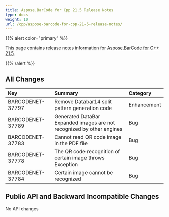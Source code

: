 ```yaml
---
title: Aspose.BarCode for Cpp 21.5 Release Notes
type: docs
weight: 10
url: /cpp/aspose-barcode-for-cpp-21-5-release-notes/
---
```


{{% alert color="primary" %}} 

This page contains release notes information for [Aspose.BarCode for C++ 21.5](https://downloads.aspose.com/barcode/cpp/new-releases/aspose.barcode-for-c---21.5/).

{{% /alert %}} 
## **All Changes**

|**Key**|**Summary**|**Category**|
| :- | :- | :- |
|BARCODENET-37797|Remove Databar14 split pattern generation code|Enhancement|
|BARCODENET-37789|Generated DataBar Expanded images are not recognized by other engines|Bug|
|BARCODENET-37783|Cannot read QR code image in the PDF file|Bug|
|BARCODENET-37778|The QR code recognition of certain image throws Exception|Bug|
|BARCODENET-37784|Certain image cannot be recognized|Bug|

## **Public API and Backward Incompatible Changes**
No API changes